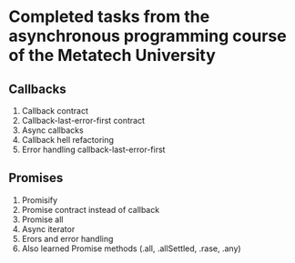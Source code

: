 # Completed tasks from the asynchronous programming course of the Metatech University

## Callbacks 

1. Callback contract 
2. Callback-last-error-first contract 
3. Async callbacks
4. Callback hell refactoring 
5. Error handling callback-last-error-first

## Promises 

1. Promisify 
2. Promise contract instead of callback 
3. Promise all 
4. Async iterator 
5. Erors and error handling 
6. Also learned Promise methods (.all, .allSettled, .rase, .any)